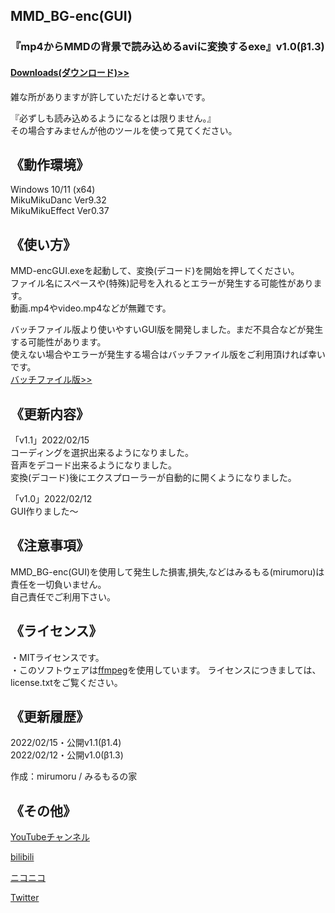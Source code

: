 ## MMD_BG-enc(GUI)
### 『mp4からMMDの背景で読み込めるaviに変換するexe』v1.0(β1.3) 
#### [Downloads(ダウンロード)>>](https://bowlroll.net/file/271835)  
雑な所がありますが許していただけると幸いです。  

『必ずしも読み込めるようになるとは限りません。』  
その場合すみませんが他のツールを使って見てください。  
  
  
## 《動作環境》
Windows 10/11 (x64)  
MikuMikuDanc Ver9.32  
MikuMikuEffect Ver0.37  


## 《使い方》  
MMD-encGUI.exeを起動して、変換(デコード)を開始を押してください。  
ファイル名にスペースや(特殊)記号を入れるとエラーが発生する可能性があります。  
動画.mp4やvideo.mp4などが無難です。  
 
バッチファイル版より使いやすいGUI版を開発しました。まだ不具合などが発生する可能性があります。  
使えない場合やエラーが発生する場合はバッチファイル版をご利用頂ければ幸いです。  
[バッチファイル版>>](https://github.com/mirumoru/MMD_BG-enc)  

## 《更新内容》  
「v1.1」2022/02/15  
コーディングを選択出来るようになりました。  
音声をデコード出来るようになりました。  
変換(デコード)後にエクスプローラーが自動的に開くようになりました。  

「v1.0」2022/02/12  
GUI作りました～   

## 《注意事項》  
MMD_BG-enc(GUI)を使用して発生した損害,損失,などはみるもる(mirumoru)は責任を一切負いません。  
自己責任でご利用下さい。  


## 《ライセンス》  
・MITライセンスです。  
・このソフトウェアは[ffmpeg](https://ffmpeg.org/)を使用しています。
ライセンスにつきましては、license.txtをご覧ください。  
  
  
## 《更新履歴》
2022/02/15・公開v1.1(β1.4)  
2022/02/12・公開v1.0(β1.3)  
  
作成：mirumoru / みるもるの家  


## 《その他》  

[YouTubeチャンネル](https://www.youtube.com/channel/UCBFX9aizNm2pMHndCvnrjvA)  

[bilibili](https://space.bilibili.com/1422965680)  

[ニコニコ](https://www.nicovideo.jp/user/50718637)  

[Twitter](https://twitter.com/mirumoruHouse)  

